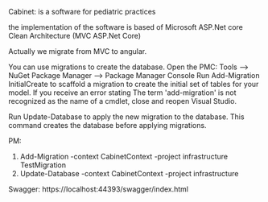 
Cabinet: is a software for pediatric practices

the implementation of the software is based of Microsoft ASP.Net core Clean Architecture (MVC ASP.Net Core)

Actually we migrate from MVC to angular.

You can use migrations to create the database.
Open the PMC:
Tools –> NuGet Package Manager –> Package Manager Console
Run Add-Migration InitialCreate to scaffold a migration to create the initial set of tables for your model. If you receive an error stating The term 'add-migration' is not recognized as the name of a cmdlet, close and reopen Visual Studio.

Run Update-Database to apply the new migration to the database. This command creates the database before applying migrations.

PM:
1) Add-Migration -context CabinetContext -project infrastructure TestMigration
2) Update-Database -context CabinetContext -project infrastructure

Swagger: https://localhost:44393/swagger/index.html 
